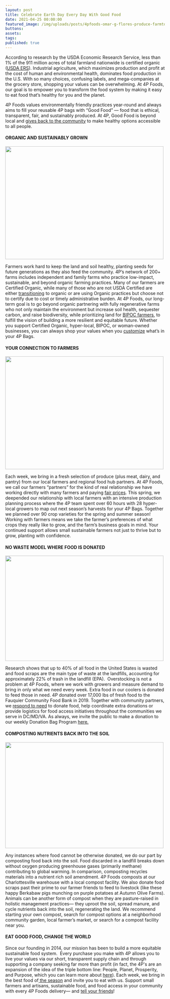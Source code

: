 ```yaml
---
layout: post
title: Celebrate Earth Day Every Day With Good Food
date: 2021-04-25 00:00:00
featured_image: /img/uploads/posts/4pfoods-omar-g-flores-produce-farmtour-600x.jpg
buttons:
assets:
tags:
published: true
---
```

<div class="editable"><p>According to research by the USDA Economic Research Service, less than 1% of the 911 million acres of total farmland nationwide is certified organic (<a href="https://www.ers.usda.gov/data-products/organic-production/">USDA ERS</a>). Industrial agriculture, which maximizes production and profit at the cost of human and environmental health, dominates food production in the U.S. With so many choices, confusing labels, and mega-companies at the grocery store, shopping your values can be overwhelming. At 4P Foods, our goal is to empower you to transform the food system by making it easy to eat food that&rsquo;s healthy for you and the planet.</p><p>4P Foods values environmentally friendly practices year-round and always aims to fill your reusable 4P bags with &ldquo;Good Food&rdquo; &mdash; food that is ethical, transparent, fair, and sustainably produced. At 4P, Good Food is beyond local and <a href="https://4pfoods.com/posts/2020-year-in-review/">gives back to the community</a> to make healthy options accessible to all people.</p><h4><strong>ORGANIC AND SUSTAINABLY GROWN</strong></h4><p><strong><img src="/uploads/2021-05-04-ochoa-red-vein-spinach-front-row-1.jpg" width="500" height="357" /></strong></p><p>Farmers work hard to keep the land and soil healthy, planting seeds for future generations as they also feed the community. 4P&rsquo;s network of 200+ farms includes independent and family farms who practice low-impact, sustainable, and beyond organic farming practices. Many of our farmers are Certified Organic, while many of those who are not USDA Certified are either <a href="https://thecounter.org/kashi-certified-transitional-organic/">transitioning</a> to organic or are using Organic practices but choose not to certify due to cost or timely administrative burden. At 4P Foods, our long-term goal is to go beyond organic partnering with fully regenerative farms who not only maintain the environment but increase soil health, sequester carbon, and raise biodiversity, while prioritizing land for <a href="https://4pfoods.com/posts/building-equity-through-foodshed-capitals-black-farmer-fund/">BIPOC farmers</a>, to fulfill the vision of building a more resilient and equitable future. Whether you support Certified Organic, hyper-local, BIPOC, or woman-owned businesses, you can always shop your values when you <a href="https://4pfoods.com/how-to-shop/">customize</a> what&rsquo;s in your 4P Bags.</p><h4><strong>YOUR CONNECTION TO FARMERS</strong></h4><p><strong><img src="/uploads/4pfoods-autumnolivefarmstour-1.jpg" width="500" height="357" /></strong></p><p>Each week, we bring in a fresh selection of produce (plus meat, dairy, and pantry) from our local farmers and regional food hub partners. At 4P Foods, we call our farmers &ldquo;partners&rdquo; for the kind of real relationship we have working directly with many farmers and paying <a href="https://4pfoods.com/posts/eating-seasonally-with-our-farmers/">fair prices</a>. This spring, we deepended our relationship with local farmers with an intensive production planning process where the 4P team spent over 60 hours with 28 hyper-local growers to map out next season&rsquo;s harvests for your 4P Bags. Together we planned over 90 crop varieties for the spring and summer season! Working with farmers means we take the farmer&rsquo;s preferences of what crops they really like to grow, and the farm&rsquo;s business goals in mind. Your continued support allows small sustainable farmers not just to thrive but to grow, planting with confidence.</p><h4><strong>NO WASTE MODEL WHERE FOOD IS DONATED</strong></h4><p><strong><img src="/uploads/2020-06-24-va-warenton-communitycooks1.jpg" width="500" height="333" /></strong></p><p>Research shows that up to 40% of all food in the United States is wasted and food scraps are the main type of waste at the landfills, accounting for approximately 22% of trash in the landfill (EPA).&nbsp; Overstocking is not a problem at 4P Foods, where we work with growers and measure demand to bring in only what we need every week. Extra food in our coolers is donated to feed those in need. 4P donated over 17,000 lbs of fresh food to the Fauquier Community Food Bank in 2019. Together with community partners, we <a href="https://4pfoods.com/posts/2020-year-in-review/">respond to need</a> to donate food, help coordinate extra donations or provide logistics for food access initiatives throughout the communities we serve in DC/MD/VA. As always, we invite the public to make a donation to our weekly Donation Bag Program <a href="https://shop.4pfoods.com/summary.php?go=products&amp;search_substring=donation">here.</a></p><h4><strong>COMPOSTING NUTRIENTS BACK INTO THE SOIL</strong></h4><p><strong><img src="/uploads/2020-06-19-4p-food-pig-scraps-close-up-landon-farm.jpg" width="500" height="335" /></strong></p><p>Any instances where food cannot be otherwise donated, we do our part by composting food back into the soil. Food discarded in a landfill breaks down without oxygen producing greenhouse gases (primarily methane) contributing to global warming. In comparison, composting recycles materials into a nutrient rich soil amendment. 4P Foods composts at our Charlottesville warehouse with a local compost facility. We also donate food scraps past their prime to our farmer friends to feed to livestock (like these happy Berkabaw pigs munching on purple potatoes at Autumn Olive Farms). Animals can be another form of compost when they are pasture-raised in holistic management practices&mdash; they uproot the soil, spread manure, and cycle nutrients back into the soil, regenerating the land. We recommend starting your own compost, search for compost options at a neighborhood community garden, local farmer&rsquo;s market, or search for a compost facility near you.</p><h4><strong>EAT GOOD FOOD, CHANGE THE WORLD</strong></h4><p>Since our founding in 2014, our mission has been to build a more equitable sustainable food system.&nbsp; Every purchase you make with 4P allows you to live your values via our short, transparent supply chain and through supporting a company seeking far more than profit (in fact, the 4P's are an expansion of the idea of the triple bottom line: People, Planet, Prosperity, and Purpose, which you can learn more about <a href="https://4pfoods.com/about/">here</a>). Each week, we bring in the best food of<a href="https://4pfoods.com/posts/eating-seasonally-with-our-farmers/"> the season</a> and invite you to eat with us. Support small farmers and artisans, sustainable food, and food access in your community with every 4P Foods delivery&mdash; and <a href="https://4pfoods.com/referral-programs">tell your friends</a>!</p><p>&nbsp;</p></div>
